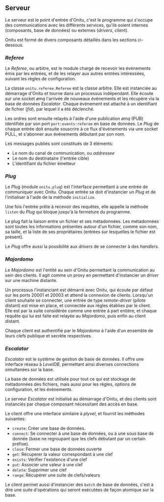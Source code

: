 ## Serveur

Le serveur est le point d'entrée d'Onitu, c'est le programme qui s'occupe des communications avec les différents services, qu'ils soient internes (composants, base de données) ou externes (*drivers*, client).

Onitu est formé de divers composants détaillés dans les sections ci-dessous.

### *Referee*

Le *Referee*, ou arbitre, est le module chargé de recevoir les événements émis par les entrées, et de les relayer aux autres entrées intéressées, suivant les règles de configuration.

La classe `onitu.referee.Referee` est la classe arbitre. Elle est instanciée au démarrage d'Onitu et tourne dans un processus indépendant. Elle écoute sur une socket *ømq* l'arrivée de nouveaux événements et les récupère via la base de données *Escalator*. Chaque événement est attaché à un identifiant de fichier (*fid*), par lequel il a été déclenché.

Les ordres sont ensuite relayés à l'aide d'une publication *ømq* (PUB) identifiée par son port `port:events:referee` en base de données. Le *Plug* de chaque entrée doit ensuite souscrire à ce flux d'événements via une socket PULL, et s'abonner aux événements débutant par son nom.

Les messages publiés sont constitués de 3 éléments:
- Le nom du canal de communication, ou *addressee*
- Le nom du destinataire (l'entrée cible)
- L'identifiant du fichier émetteur

### *Plug*

Le *Plug* (module `onitu.plug`) est l'interface permettant à une entrée de communiquer avec Onitu. Chaque entrée se doit d'instancier un *Plug* et de l'initialiser à l'aide de la méthode `initialize`.

Une fois l'entrée prête à recevoir des requêtes, elle appelle la méthode `listen` du *Plug* qui bloque jusqu'à la fermeture du programme.

Le plug fait la liaison entre un fichier et ses métadonnées. Les métadonnées sont toutes les informations présentes autour d'un fichier, comme son nom, sa taille, et la liste de ses propriétaires (entrées sur lesquelles le fichier est présent).

Le *Plug* offre aussi la possibilité aux *drivers* de se connecter à des *handlers*.

### *Majordomo*

Le *Majordomo* est l'entité au sein d'Onitu permettant la communication au sein des clients. Il agit comme un proxy en permettant d'instancier un *driver* sur une machine distante.

Un processus l'instanciant est démarré avec Onitu, qui écoute par défaut sur les ports 20001 et 20003 et attend la connexion de clients. Lorsqu'un client souhaite se connecter, une entrée de type *remote-driver* (pilote distant) est mise en place, et connectée aux règles établies par le client. Elle est par la suite considérée comme une entrée à part entière, et chaque requête qui lui est faite est relayée au *Majordomo*, puis enfin au client distant.

Chaque client est authentifié par le *Majordomo* à l'aide d'un ensemble de leurs clefs publique et secrète respectives.

### *Escalator*

*Escalator* est le système de gestion de base de données. Il offre une interface réseau à *LevelDB*, permettant ainsi diverses connections simultanées sur la base.

La base de données est utilisée pour tout ce qui est stockage de métadonnées des fichiers, mais aussi pour les règles, options de configuration, et les événements.

Le serveur *Escalator* est initialisé au démarrage d'Onitu, et des clients sont instanciés par chaque composant nécessitant des accès en base.

Le client offre une interface similaire à *plyvel*, et fournit les méthodes suivantes:

- `create`: Créer une base de données.
- `connect`: Se connecter à une base de données, ou à une sous base de donnée (base ne regroupant que les clefs débutant par un certain préfixe).
- `close`: Fermer une base de données ouverte
- `get`: Récuperer la valeur correspondant à une clef
- `exists`: Vérifier l'existence d'une clef
- `put`: Associer une valeur à une clef
- `delete`: Supprimer une clef
- `range`: Récupérer une suite de clefs/valeurs

Le client permet aussi d'instancier des `batch` de base de données, c'est à dire une suite d'opérations qui seront exécutées de façon atomique sur la base.
